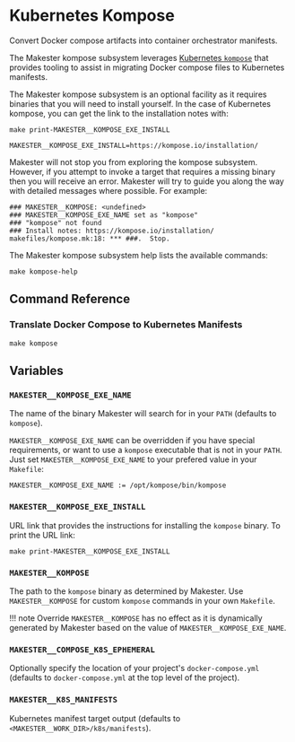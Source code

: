 # Kubernetes Kompose

Convert Docker compose artifacts into container orchestrator manifests.

The Makester kompose subsystem leverages [Kubernetes `kompose`](https://kompose.io/) that provides tooling
to assist in migrating Docker compose files to Kubernetes manifests.

The Makester kompose subsystem is an optional facility as it requires binaries that you will need
to install yourself. In the case of Kubernetes kompose, you can get the link to the installation notes with:
```
make print-MAKESTER__KOMPOSE_EXE_INSTALL
```
```
MAKESTER__KOMPOSE_EXE_INSTALL=https://kompose.io/installation/
```
Makester will not stop you from exploring the kompose subsystem. However, if you attempt to invoke
a target that requires a missing binary then you will receive an error. Makester will try to guide you along the way
with detailed messages where possible. For example:
```
### MAKESTER__KOMPOSE: <undefined>
### MAKESTER__KOMPOSE_EXE_NAME set as "kompose"
### "kompose" not found
### Install notes: https://kompose.io/installation/
makefiles/kompose.mk:18: *** ###.  Stop.
```

The Makester kompose subsystem help lists the available commands:
```
make kompose-help
```

## Command Reference

### Translate Docker Compose to Kubernetes Manifests
```
make kompose
```

## Variables

### `MAKESTER__KOMPOSE_EXE_NAME`
The name of the binary Makester will search for in your `PATH` (defaults to `kompose`).

`MAKESTER__KOMPOSE_EXE_NAME` can be overridden if you have special requirements, or want to use a
`kompose` executable that is not in your `PATH`. Just set `MAKESTER__KOMPOSE_EXE_NAME` to your
prefered value in your `Makefile`:
```
MAKESTER__KOMPOSE_EXE_NAME := /opt/kompose/bin/kompose
```

### `MAKESTER__KOMPOSE_EXE_INSTALL`
URL link that provides the instructions for installing the `kompose` binary. To print the URL
link:
```
make print-MAKESTER__KOMPOSE_EXE_INSTALL
```

### `MAKESTER__KOMPOSE`
The path to the `kompose` binary as determined by Makester. Use `MAKESTER__KOMPOSE` for custom
`kompose` commands in your own `Makefile`.

!!! note
    Override `MAKESTER__KOMPOSE` has no effect as it is dynamically generated by
    Makester based on the value of `MAKESTER__KOMPOSE_EXE_NAME`.

### `MAKESTER__COMPOSE_K8S_EPHEMERAL`
Optionally specify the location of your project's `docker-compose.yml` (defaults to `docker-compose.yml` at the top level of the project).

### `MAKESTER__K8S_MANIFESTS`
Kubernetes manifest target output (defaults to `<MAKESTER__WORK_DIR>/k8s/manifests`).
